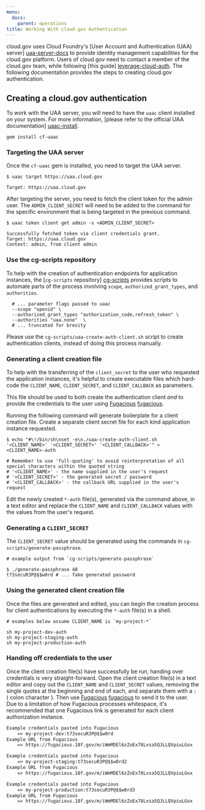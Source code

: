 ```yaml
---
menu:
  docs:
    parent: operations
title: Working With cloud.gov Authentication
---
```


cloud.gov uses Cloud Foundry's [User Account and Authentication (UAA) server]
[uaa-server-docs] to provide identity management capabilities for the cloud.gov
platform. Users of cloud.gov need to contact a member of the cloud.gov team,
while following [this guide] [leverage-cloud-auth]. The following documentation
provides the steps to creating cloud.gov authentication.

[uaa-server-docs]: https://docs.cloudfoundry.org/concepts/architecture/uaa.html "UAA server authentication documentation"
[leverage-cloud-auth]: /apps/leveraging-authentication/ "Leveraging cloud.gov Authentication"

## Creating a cloud.gov authentication

To work with the UAA server, you will need to have the `uaac` client installed
on your system. For more information, [please refer to the official UAA
documentation] [uaac-install].

[uaac-install]: https://github.com/cloudfoundry/cf-uaac#installation "UAAC Installation"

```shell
gem install cf-uaac
```

### Targeting the UAA server

Once the `cf-uaac` gem is installed, you need to target the UAA server.

```shell
$ uaac target https://uaa.cloud.gov

Target: https://uaa.cloud.gov
```

After targeting the server, you need to fetch the client token for the admin
user. The `ADMIN_CLIENT_SECRET` will need to be added to the command for the
specific environment that is being targeted in the previous command.

```shell
$ uaac token client get admin -s <ADMIN_CLIENT_SECRET>

Successfully fetched token via client credentials grant.
Target: https://uaa.cloud.gov
Context: admin, from client admin
```

### Use the cg-scripts repository

To help with the creation of authentication endpoints for application instances,
the [`cg-scripts` repository] [cg-scripts] provides scripts to automate parts of
the process involving `scope`, `authorized_grant_types`, and `authorities`.

```shell
  # ... parameter flags passed to uaac
  --scope "openid" \
  --authorized_grant_types "authorization_code,refresh_token" \
  --authorities "uaa.none"  \
  # ... truncated for brevity
```

[cg-scripts]: https://github.com/18F/cg-scripts "18F cloud.gov scripts repository"

Please use the `cg-scripts/uaa-create-auth-client.sh` script to create
authentication clients, instead of doing this process manually.

### Generating a client creation file

To help with the transferring of the `client_secret` to the user who requested
the application instances, it's helpful to create executable files which hard-
code the `CLIENT_NAME`, `CLIENT_SECRET`, and `CLIENT_CALLBACK` as parameters.

This file should be used to both create the authentication client _and_ to provide
the credentials to the user using [Fugacious] [fugacious].

[fugacious]: https://fugacious.18f.gov/ "Open Source Short Term Secure Messaging"

Running the following command will generate boilerplate for a client creation
file. Create a separate client secret file for each kind application instance
requested.

```shell
$ echo "#\!/bin/sh\nset -e\n./uaa-create-auth-client.sh '<CLIENT_NAME>' '<CLIENT_SECRET>' '<CLIENT_CALLBACK>'" > <CLIENT_NAME>-auth

# Remember to use 'full-quoting' to avoid reinterpretation of all special characters within the quoted string
# '<CLIENT_NAME>' - the name supplied in the user's request
# '<CLIENT_SECRET>' - the generated secret / password
# '<CLIENT_CALLBACK>' - the callback URL supplied in the user's request
```

Edit the newly created `*-auth` file(s), generated via the command above, in a
text editor and replace the `CLIENT_NAME` and `CLIENT_CALLBACK` values with the
values from the user's request.

### Generating a `CLIENT_SECRET`

The `CLIENT_SECRET` value should be generated using the commands in
`cg-scripts/generate-passphrase`.

```shell
# example output from `cg-scripts/generate-passphrase`

$ ./generate-passphrase 48
t73secuR3P@$$w0rd # ... fake generated password
```

### Using the generated client creation file

Once the files are generated and edited, you can begin the creation process for
client authentications by executing the `*-auth` file(s) in a shell.

```shell
# examples below assume CLIENT_NAME is `my-project-*`

sh my-project-dev-auth
sh my-project-staging-auth
sh my-project-production-auth
```

### Handing off credentials to the user

Once the client creation file(s) have successfully be run, handing over
credentials is very straight-forward. Open the client creation file(s) in a text
editor and copy out the `CLIENT_NAME` and `CLIENT_SECRET` values, removing the
single quotes at the beginning and end of each, and separate them with a `:`
( colon character ). Then use [Fugacious] [fugacious] to send it to the user.
Due to a limitation of how Fugacious processes whitespace, it's recommended that
one Fugacious link is generated for each client authorization instance.

```txt
Example credentials pasted into Fugacious
    => my-project-dev:t73secuR3P@$$w0rd
Example URL from Fugacious
    => https://fugacious.18f.gov/m/iWmMDEl6zZoEx78Lxsa5QJLLQVpiuLGox

Example credentials pasted into Fugacious
    => my-project-staging:t73secuR3P@$$w0rd2
Example URL from Fugacious
    => https://fugacious.18f.gov/m/iWmMDEl6zZoEx78Lxsa5QJLLQVpiuLGox

Example credentials pasted into Fugacious
    => my-project-production:t73secuR3P@$$w0rd3
Example URL from Fugacious
    => https://fugacious.18f.gov/m/iWmMDEl6zZoEx78Lxsa5QJLLQVpiuLGox
```
